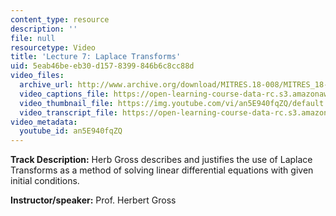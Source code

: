 ```yaml
---
content_type: resource
description: ''
file: null
resourcetype: Video
title: 'Lecture 7: Laplace Transforms'
uid: 5eab46be-eb30-d157-8399-846b6c8cc88d
video_files:
  archive_url: http://www.archive.org/download/MITRES.18-008/MITRES_18-008_Part2_lec7_300k.mp4
  video_captions_file: https://open-learning-course-data-rc.s3.amazonaws.com/res-18-008-calculus-revisited-complex-variables-differential-equations-and-linear-algebra-fall-2011/86ea227f712a53c1add73966d65abb45_an5E940fqZQ.vtt
  video_thumbnail_file: https://img.youtube.com/vi/an5E940fqZQ/default.jpg
  video_transcript_file: https://open-learning-course-data-rc.s3.amazonaws.com/res-18-008-calculus-revisited-complex-variables-differential-equations-and-linear-algebra-fall-2011/b883f62a3221837ab7cf37705d16b09d_an5E940fqZQ.pdf
video_metadata:
  youtube_id: an5E940fqZQ
---
```


**Track Description:** Herb Gross describes and justifies the use of Laplace Transforms as a method of solving linear differential equations with given initial conditions.

**Instructor/speaker:** Prof. Herbert Gross